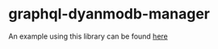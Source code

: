 # graphql-dyanmodb-manager

An example using this library can be found [here](https://github.com/ashley-taylor/graphql-aws-lamba-example)
